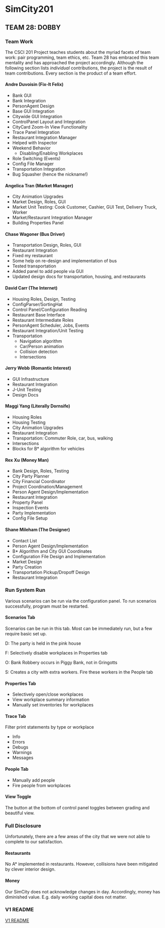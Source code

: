 # SimCity201

## TEAM 28: DOBBY

### Team Work

The CSCI 201 Project teaches students about the myriad facets of team work: pair programming, team ethics, etc. Team 28 has embraced this team mentality and has approached the project accordingly. Although the following section lists _individual_ contributions, the project is the result of team contributions. Every section is the product of a team effort.

#### Andre Duvoisin (Fix-It Felix)

- Bank GUI
- Bank Integration
- PersonAgent Design
- Base GUI Integration
- Citywide GUI Integration
- ControlPanel Layout and Integration
- CityCard Zoom-In View Functionality
- Trace Panel Integration
- Restaurant Integration Manager
- Helped with Inspector
- Weekend Behavior
  - Disabling/Enabling Workplaces
- Role Switching (Events)
- Config File Manager
- Transportation Integration
- Bug Squasher (hence the nickname!)

#### Angelica Tran (Market Manager)

- City Animation Upgrades
- Market Design, Roles, GUI
- Market Unit Testing: Cook Customer, Cashier, GUI Test, Delivery Truck, Worker
- Market/Restaurant Integration Manager
- Building Properties Panel

#### Chase Wagoner (Bus Driver)

- Transportation Design, Roles, GUI
- Restaurant Integration
- Fixed my restaurant
- Some help on re-design and implementation of bus
- Tested transportation
- Added panel to add people via GUI
- Updated design docs for transportation, housing, and restaurants

#### David Carr (The Internet)

- Housing Roles, Design, Testing
- ConfigParser/SortingHat
- Control Panel/Configuration Reading
- Restaurant Base Interface
- Restaurant Intermediate Roles
- PersonAgent Scheduler, Jobs, Events
- Restaurant Integration/Unit Testing
- Transportation
  - Navigation algorithm
  - Car/Person animation
  - Collision detection
  - Intersections

#### Jerry Webb (Romantic Interest)

- GUI Infrastructure
- Restaurant Integration
- J-Unit Testing
- Design Docs

#### Maggi Yang (Literally Dornsife)

- Housing Roles
- Housing Testing
- City Animation Upgrades
- Restaurant Integration
- Transportation: Commuter Role, car, bus, walking
- Intersections
- Blocks for B\* algorithm for vehicles

#### Rex Xu (Money Man)

- Bank Design, Roles, Testing
- City Party Planner
- City Financial Coordinator
- Project Coordination/Management
- Person Agent Design/Implementation
- Restaurant Integration
- Property Panel
- Inspection Events
- Party Implementation
- Config File Setup

#### Shane Mileham (The Designer)

- Contact List
- Person Agent Design/Implementation
- B\* Algorithm and City GUI Coordinates
- Configuration File Design and Implementation
- Market Design
- Party Creation
- Transportation Pickup/Dropoff Design
- Restaurant Integration

### Run System Run

Various scenarios can be run via the configuration panel. To run scenarios successfully, program must be restarted.

#### Scenarios Tab

Scenarios can be run in this tab. Most can be immediately run, but a few require basic set up.

D: The party is held in the pink house

F: Selectively disable workplaces in Properties tab

O: Bank Robbery occurs in Piggy Bank, not in Gringotts

S: Creates a city with extra workers. Fire these workers in the People tab

#### Properties Tab

- Selectively open/close workplaces
- View workplace summary information
- Manually set inventories for workplaces

#### Trace Tab

Filter print statements by type or workplace

- Info
- Errors
- Debugs
- Warnings
- Messages

#### People Tab

- Manually add people
- Fire people from workplaces

#### View Toggle

The button at the bottom of control panel toggles between grading and beautiful view.

### Full Disclosure

Unfortunately, there are a few areas of the city that we were not able to complete to our satisfaction.

#### Restaurants

No A\* implemented in restaurants. However, collisions have been mitigated by clever interior design.

#### Money

Our SimCity does not acknowledge changes in day. Accordingly, money has diminished value. E.g. daily working capital does not matter.

### V1 README

[V1 README](https://github.com/andreduvoisin/SimCity201/wiki/V1-README)
